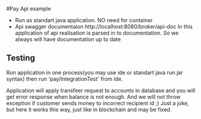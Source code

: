 #Pay Api example

* Run as standart java application. NO need for container
* Api swagger documentaion http://localhost:8080/broker/api-doc
In this application of api realisation is parsed in to documentation. So we always will have documentation up to date


## Testing
Run application in one process(you may use ide or standart java run jar syntax) then run 'pay/IntegrationTest' from ide.

Application will apply transfeer request to accounts in database and you will get error response when balance is not enough.
And we will not throw exception if customer sends money to incorrect recipient id ;) Just a joke, but here it works this way, just like in blockchain and may be fixed.